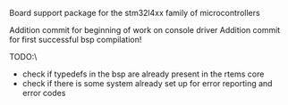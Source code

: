 Board support package for the stm32l4xx family of microcontrollers

Addition commit for beginning of work on console driver
Addition commit for first successful bsp compilation!

TODO:\\
- check if typedefs in the bsp are already present in the rtems core
- check if there is some system already set up for error reporting and error codes

